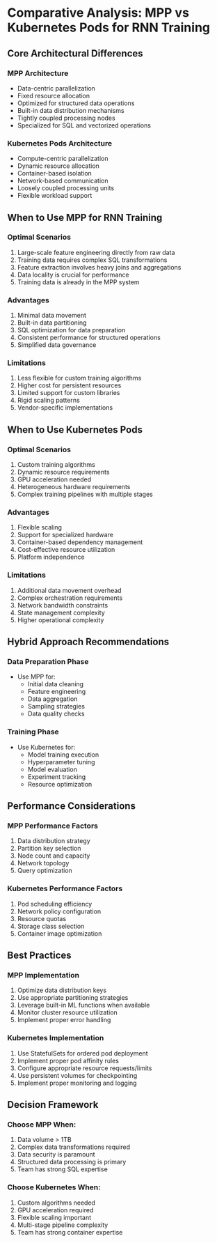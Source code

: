 # Comparative Analysis: MPP vs Kubernetes Pods for RNN Training

## Core Architectural Differences

### MPP Architecture
- Data-centric parallelization
- Fixed resource allocation
- Optimized for structured data operations
- Built-in data distribution mechanisms
- Tightly coupled processing nodes
- Specialized for SQL and vectorized operations

### Kubernetes Pods Architecture
- Compute-centric parallelization
- Dynamic resource allocation
- Container-based isolation
- Network-based communication
- Loosely coupled processing units
- Flexible workload support

## When to Use MPP for RNN Training

### Optimal Scenarios
1. Large-scale feature engineering directly from raw data
2. Training data requires complex SQL transformations
3. Feature extraction involves heavy joins and aggregations
4. Data locality is crucial for performance
5. Training data is already in the MPP system

### Advantages
1. Minimal data movement
2. Built-in data partitioning
3. SQL optimization for data preparation
4. Consistent performance for structured operations
5. Simplified data governance

### Limitations
1. Less flexible for custom training algorithms
2. Higher cost for persistent resources
3. Limited support for custom libraries
4. Rigid scaling patterns
5. Vendor-specific implementations

## When to Use Kubernetes Pods

### Optimal Scenarios
1. Custom training algorithms
2. Dynamic resource requirements
3. GPU acceleration needed
4. Heterogeneous hardware requirements
5. Complex training pipelines with multiple stages

### Advantages
1. Flexible scaling
2. Support for specialized hardware
3. Container-based dependency management
4. Cost-effective resource utilization
5. Platform independence

### Limitations
1. Additional data movement overhead
2. Complex orchestration requirements
3. Network bandwidth constraints
4. State management complexity
5. Higher operational complexity

## Hybrid Approach Recommendations

### Data Preparation Phase
- Use MPP for:
  * Initial data cleaning
  * Feature engineering
  * Data aggregation
  * Sampling strategies
  * Data quality checks

### Training Phase
- Use Kubernetes for:
  * Model training execution
  * Hyperparameter tuning
  * Model evaluation
  * Experiment tracking
  * Resource optimization

## Performance Considerations

### MPP Performance Factors
1. Data distribution strategy
2. Partition key selection
3. Node count and capacity
4. Network topology
5. Query optimization

### Kubernetes Performance Factors
1. Pod scheduling efficiency
2. Network policy configuration
3. Resource quotas
4. Storage class selection
5. Container image optimization

## Best Practices

### MPP Implementation
1. Optimize data distribution keys
2. Use appropriate partitioning strategies
3. Leverage built-in ML functions when available
4. Monitor cluster resource utilization
5. Implement proper error handling

### Kubernetes Implementation
1. Use StatefulSets for ordered pod deployment
2. Implement proper pod affinity rules
3. Configure appropriate resource requests/limits
4. Use persistent volumes for checkpointing
5. Implement proper monitoring and logging

## Decision Framework

### Choose MPP When:
1. Data volume > 1TB
2. Complex data transformations required
3. Data security is paramount
4. Structured data processing is primary
5. Team has strong SQL expertise

### Choose Kubernetes When:
1. Custom algorithms needed
2. GPU acceleration required
3. Flexible scaling important
4. Multi-stage pipeline complexity
5. Team has strong container expertise